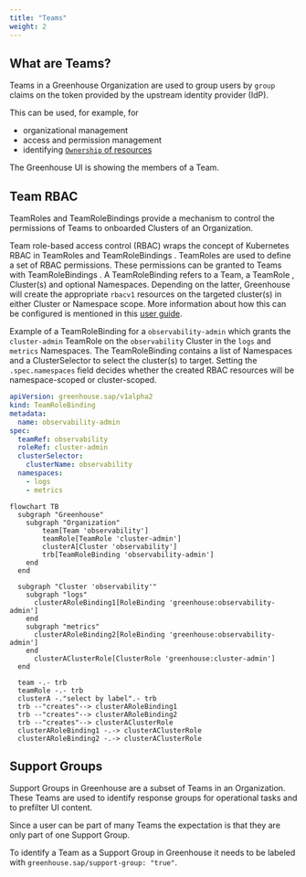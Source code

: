 ```yaml
---
title: "Teams"
weight: 2
---
```


## What are Teams?

Teams in a Greenhouse Organization are used to group users by `group` claims on the token provided by the upstream identity provider (IdP).

This can be used, for example, for

- organizational management
- access and permission management
- identifying [`Ownership` of resources](./../operations/ownership.md)

The Greenhouse UI is showing the members of a Team.

## Team RBAC

TeamRoles and TeamRoleBindings  provide a mechanism to control the permissions of Teams to onboarded Clusters of an Organization.

Team role-based access control (RBAC) wraps the concept of Kubernetes RBAC in TeamRoles and TeamRoleBindings . TeamRoles are used to define a set of RBAC permissions. These permissions can be granted to Teams with TeamRoleBindings . A TeamRoleBinding refers to a Team, a TeamRole , Cluster(s) and optional Namespaces. Depending on the latter, Greenhouse will create the appropriate `rbacv1` resources on the targeted cluster(s) in either Cluster or Namespace scope.
More information about how this can be configured is mentioned in this [user guide](../../user-guides/team/rbac.md).

Example of a TeamRoleBinding for a `observability-admin` which grants the `cluster-admin` TeamRole on the `observability` Cluster in the `logs` and `metrics` Namespaces. The TeamRoleBinding contains a list of Namespaces and a ClusterSelector to select the cluster(s) to target. Setting the `.spec.namespaces` field decides whether the created RBAC resources will be namespace-scoped or cluster-scoped.

```yaml
apiVersion: greenhouse.sap/v1alpha2
kind: TeamRoleBinding
metadata:
  name: observability-admin
spec:
  teamRef: observability
  roleRef: cluster-admin
  clusterSelector:
    clusterName: observability
  namespaces:
    - logs
    - metrics
```

```mermaid
flowchart TB
  subgraph "Greenhouse"
    subgraph "Organization"
        team[Team 'observability']
        teamRole[TeamRole 'cluster-admin']
        clusterA[Cluster 'observability']
        trb[TeamRoleBinding 'observability-admin']
    end
  end

  subgraph "Cluster 'observability'"
    subgraph "logs"
      clusterARoleBinding1[RoleBinding 'greenhouse:observability-admin']
    end
    subgraph "metrics"
      clusterARoleBinding2[RoleBinding 'greenhouse:observability-admin']
    end
      clusterAClusterRole[ClusterRole 'greenhouse:cluster-admin']
  end

  team -.- trb
  teamRole -.- trb 
  clusterA -."select by label".- trb
  trb --"creates"--> clusterARoleBinding1
  trb --"creates"--> clusterARoleBinding2
  trb --"creates"--> clusterAClusterRole
  clusterARoleBinding1 -.-> clusterAClusterRole
  clusterARoleBinding2 -.-> clusterAClusterRole
```

## Support Groups

Support Groups in Greenhouse are a subset of Teams in an Organization. These Teams are used to identify response groups for operational tasks and to prefilter UI content.

Since a user can be part of many Teams the expectation is that they are only part of one Support Group.

To identify a Team as a Support Group in Greenhouse it needs to be labeled with `greenhouse.sap/support-group: "true"`.
